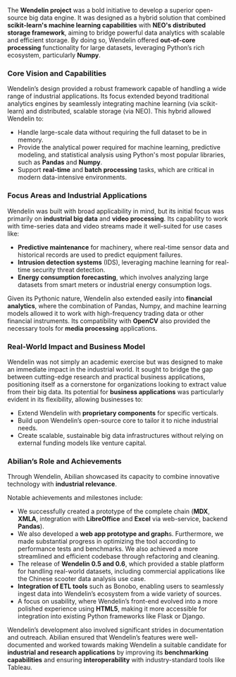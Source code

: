 The **Wendelin project** was a bold initiative to develop a superior open-source big data engine. It was designed as a hybrid solution that combined **scikit-learn's machine learning capabilities** with **NEO's distributed storage framework**, aiming to bridge powerful data analytics with scalable and efficient storage. By doing so, Wendelin offered **out-of-core processing** functionality for large datasets, leveraging Python’s rich ecosystem, particularly **Numpy**.

### Core Vision and Capabilities

Wendelin’s design provided a robust framework capable of handling a wide range of industrial applications. Its focus extended beyond traditional analytics engines by seamlessly integrating machine learning (via scikit-learn) and distributed, scalable storage (via NEO). This hybrid allowed Wendelin to:

- Handle large-scale data without requiring the full dataset to be in memory.
- Provide the analytical power required for machine learning, predictive modeling, and statistical analysis using Python's most popular libraries, such as **Pandas** and **Numpy**.
- Support **real-time** and **batch processing** tasks, which are critical in modern data-intensive environments.

### Focus Areas and Industrial Applications

Wendelin was built with broad applicability in mind, but its initial focus was primarily on **industrial big data** and **video processing**. Its capability to work with time-series data and video streams made it well-suited for use cases like:

- **Predictive maintenance** for machinery, where real-time sensor data and historical records are used to predict equipment failures.
- **Intrusion detection systems** (IDS), leveraging machine learning for real-time security threat detection.
- **Energy consumption forecasting**, which involves analyzing large datasets from smart meters or industrial energy consumption logs.

Given its Pythonic nature, Wendelin also extended easily into **financial analytics**, where the combination of Pandas, Numpy, and machine learning models allowed it to work with high-frequency trading data or other financial instruments. Its compatibility with **OpenCV** also provided the necessary tools for **media processing** applications.

### Real-World Impact and Business Model

Wendelin was not simply an academic exercise but was designed to make an immediate impact in the industrial world. It sought to bridge the gap between cutting-edge research and practical business applications, positioning itself as a cornerstone for organizations looking to extract value from their big data. Its potential for **business applications** was particularly evident in its flexibility, allowing businesses to:

- Extend Wendelin with **proprietary components** for specific verticals.
- Build upon Wendelin’s open-source core to tailor it to niche industrial needs.
- Create scalable, sustainable big data infrastructures without relying on external funding models like venture capital.

### Abilian’s Role and Achievements

Through Wendelin, Abilian showcased its capacity to combine innovative technology with **industrial relevance**.

Notable achievements and milestones include:

- We successfully created a prototype of the complete chain (**MDX**, **XMLA**, integration with **LibreOffice** and **Excel** via web-service, backend **Pandas**). 
- We also developed a **web app prototype and graph**s. Furthermore, we made substantial progress in optimizing the tool according to performance tests and benchmarks. We also achieved a more streamlined and efficient codebase through refactoring and cleaning.
- The release of **Wendelin 0.5 and 0.6**, which provided a stable platform for handling real-world datasets, including commercial applications like the Chinese scooter data analysis use case.
- **Integration of ETL tools** such as Bonobo, enabling users to seamlessly ingest data into Wendelin’s ecosystem from a wide variety of sources.
- A focus on usability, where Wendelin’s front-end evolved into a more polished experience using **HTML5**, making it more accessible for integration into existing Python frameworks like Flask or Django.

Wendelin’s development also involved significant strides in documentation and outreach. Abilian ensured that Wendelin’s features were well-documented and worked towards making Wendelin a suitable candidate for **industrial and research applications** by improving its **benchmarking capabilities** and ensuring **interoperability** with industry-standard tools like Tableau.
